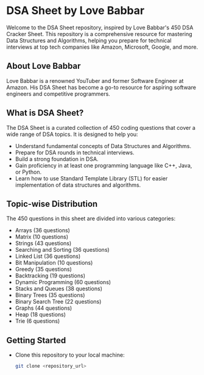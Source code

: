 # DSA Sheet by Love Babbar

Welcome to the DSA Sheet repository, inspired by Love Babbar's 450 DSA Cracker Sheet. This repository is a comprehensive resource for mastering Data Structures and Algorithms, helping you prepare for technical interviews at top tech companies like Amazon, Microsoft, Google, and more.

## About Love Babbar
Love Babbar is a renowned YouTuber and former Software Engineer at Amazon. His DSA Sheet has become a go-to resource for aspiring software engineers and competitive programmers.

## What is DSA Sheet?
The DSA Sheet is a curated collection of 450 coding questions that cover a wide range of DSA topics. It is designed to help you:

- Understand fundamental concepts of Data Structures and Algorithms.
- Prepare for DSA rounds in technical interviews.
- Build a strong foundation in DSA.
- Gain proficiency in at least one programming language like C++, Java, or Python.
- Learn how to use Standard Template Library (STL) for easier implementation of data structures and algorithms.

## Topic-wise Distribution
The 450 questions in this sheet are divided into various categories:

- Arrays (36 questions)
- Matrix (10 questions)
- Strings (43 questions)
- Searching and Sorting (36 questions)
- Linked List (36 questions)
- Bit Manipulation (10 questions)
- Greedy (35 questions)
- Backtracking (19 questions)
- Dynamic Programming (60 questions)
- Stacks and Queues (38 questions)
- Binary Trees (35 questions)
- Binary Search Tree (22 questions)
- Graphs (44 questions)
- Heap (18 questions)
- Trie (6 questions)

## Getting Started
- Clone this repository to your local machine:

  ```bash
  git clone <repository_url>
